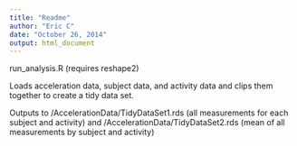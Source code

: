 ```yaml
---
title: "Readme"
author: "Eric C"
date: "October 26, 2014"
output: html_document
---
```


run_analysis.R
(requires reshape2)

Loads acceleration data, subject data, and activity data and clips them together to create a tidy data set.

Outputs to /AccelerationData/TidyDataSet1.rds (all measurements for each subject and activity) and /AccelerationData/TidyDataSet2.rds (mean of all measurements by subject and activity)
